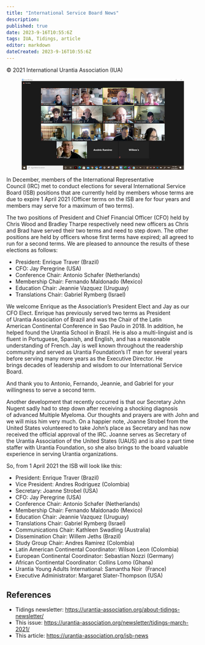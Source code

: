 ```yaml
---
title: "International Service Board News"
description: 
published: true
date: 2023-9-16T10:55:6Z
tags: IUA, Tidings, article
editor: markdown
dateCreated: 2023-9-16T10:55:6Z
---
```


<p class="v-card v-sheet theme--light gray lighten-3 px-2">© 2021 International Urantia Association (IUA)</p>

<figure id="Figure_1" class="image urantiapedia">
<img src="../../../image/article/IUA_Tidings/ISB-Zoom-Meeting.jpg">
</figure>

In December, members of the International Representative Council (IRC) met to conduct elections for several International Service Board (ISB) positions that are currently held by members whose terms are due to expire 1 April 2021 (Officer terms on the ISB are for four years and members may serve for a maximum of two terms).  

The two positions of President and Chief Financial Officer (CFO) held by Chris Wood and Bradley Tharpe respectively need new officers as Chris and Brad have served their two terms and need to step down. The other positions are held by officers whose first terms have expired; all agreed to run for a second terms. We are pleased to announce the results of these elections as follows: 

- President: Enrique Traver (Brazil)   
- CFO: Jay Peregrine (USA)   
- Conference Chair: Antonio Schafer (Netherlands)   
- Membership Chair: Fernando Maldonado (Mexico)   
- Education Chair: Jeannie Vazquez (Uruguay)   
- Translations Chair: Gabriel Rymberg (Israel) 

We welcome Enrique as the Association’s President Elect and Jay as our CFO Elect. Enrique has previously served two terms as President of Urantia Association of Brazil and was the Chair of the Latin American Continental Conference in Sao Paulo in 2018. In addition, he helped found the Urantia School in Brazil. He is also a multi-linguist and is fluent in Portuguese, Spanish, and English, and has a reasonable understanding of French. Jay is well known throughout the readership community and served as Urantia Foundation’s IT man for several years before serving many more years as the Executive Director. He brings decades of leadership and wisdom to our International Service Board.  

And thank you to Antonio, Fernando, Jeannie, and Gabriel for your willingness to serve a second term.  

Another development that recently occurred is that our Secretary John Nugent sadly had to step down after receiving a shocking diagnosis of advanced Multiple Myeloma. Our thoughts and prayers are with John and we will miss him very much. On a happier note, Joanne Strobel from the United States volunteered to take John’s place as Secretary and has now received the official approval of the IRC. Joanne serves as Secretary of the Urantia Association of the United States (UAUS) and is also a part time staffer with Urantia Foundation, so she also brings to the board valuable experience in serving Urantia organizations.  

So, from 1 April 2021 the ISB will look like this:  

- President: Enrique Traver (Brazil)   
- Vice President: Andres Rodriguez (Colombia)   
- Secretary: Joanne Strobel (USA)   
- CFO: Jay Peregrine (USA)   
- Conference Chair: Antonio Schafer (Netherlands)   
- Membership Chair: Fernando Maldonado (Mexico)   
- Education Chair: Jeannie Vazquez (Uruguay)   
- Translations Chair: Gabriel Rymberg (Israel)   
- Communications Chair: Kathleen Swadling (Australia)   
- Dissemination Chair: Willem Jeths (Brazil)   
- Study Group Chair: Andres Ramirez (Colombia)   
- Latin American Continental Coordinator: Wilson Leon (Colombia)    
- European Continental Coordinator: Sebastian Nozzi (Germany)    
- African Continental Coordinator: Collins Lomo (Ghana)   
- Urantia Young Adults International: Samantha Noir  (France)  
- Executive Administrator: Margaret Slater-Thompson (USA)

## References

- Tidings newsletter: https://urantia-association.org/about-tidings-newsletter/
- This issue: https://urantia-association.org/newsletter/tidings-march-2021/
- This article: https://urantia-association.org/isb-news